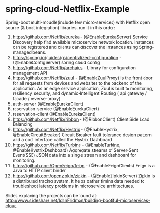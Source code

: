 # spring-cloud-Netflix-Example

Spring-boot multi-moudle(include few micro-services) with Netflix 
open source  (& boot integration) libraries. run it in this order:
1. https://github.com/Netflix/eureka - (@EnableEurekaServer) Service Discovery help find available microservice network location. instances can be registered and clients can discover the instances using Spring-managed beans.
2. https://spring.io/guides/gs/centralized-configuration - (@EnableConfigServer) spring cloud config
3. https://github.com/Netflix/archaius - Library for configuration management API
4. https://github.com/Netflix/zuul - (@EnableZuulProxy) is the front door for all requests from devices and websites to the backend of the   application. As an edge service application, Zuul is built to monitoring, resiliency, security, and dynamic-Intelligent Routing ( api gateway / facade / reverse-proxy)
5. auth-server (@EnableEurekaClient)
6. reservation-service  (@EnableEurekaClient)
7. reservation-client   (@EnableEurekaClient)
8. https://github.com/Netflix/ribbon - (@RibbonClient) Client Side Load Balancing 
9. https://github.com/Netflix/Hystrix - (@EnableHystrix, @EnableCircuitBreaker) Circuit Breaker fault tolerance design pattern and a cool interface called the Hystrix Dashboard 
10. https://github.com/Netflix/Turbine - (@EnableTurbine, @EnableHystrixDashboard) Aggregate streams of Server-Sent Event(SSE) JSON data into a single stream and dashboard for monitoring.
11. https://github.com/OpenFeign/feign - (@EnableFeignClients) Feign is a Java to HTTP client binder 
12. https://github.com/openzipkin/zipkin - (@EnableZipkinServer) Zipkin is a distributed tracing system. It helps gather timing data needed to troubleshoot latency problems in microservice architectures.



Slides explaning the projects can be found at: 
http://www.slideshare.net/IdanFridman/building-bootiful-microservices-cloud


 
